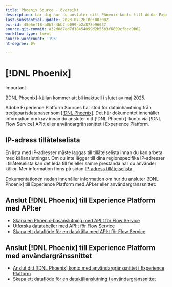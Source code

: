 ```yaml
---
title: Phoenix Source - översikt
description: Lär dig hur du ansluter ditt Phoenix-konto till Adobe Experience Platform med hjälp av API:er eller användargränssnittet.
last-substantial-update: 2023-07-26T00:00:00Z
exl-id: 45e6ef18-a0b7-4bb2-b099-b2a878e96637
source-git-commit: a32d0d7ed7d18454099d2b55b3f6809cfbcd9b62
workflow-type: tm+mt
source-wordcount: '195'
ht-degree: 0%

---
```


# [!DNL Phoenix]

>[!IMPORTANT]
>
>[!DNL Phoenix]-källan kommer att bli inaktuell i slutet av maj 2025.

Adobe Experience Platform Sources har stöd för datainhämtning från tredjepartsdatabaser som [[!DNL Phoenix]](https://phoenix.apache.org/index.html). Det här dokumentet innehåller information om krav innan du ansluter ditt [!DNL Phoenix]-konto via [!DNL Flow Service] API:t eller användargränssnittet i Experience Platform.

## IP-adress tillåtelselista

En lista med IP-adresser måste läggas till tillåtelselista innan du kan arbeta med källanslutningar. Om du inte lägger till dina regionspecifika IP-adresser i tillåtelselista kan det leda till fel eller sämre prestanda när du använder källor. Mer information finns på sidan [IP-adress tillåtelselista](../../ip-address-allow-list.md).

Dokumentationen nedan innehåller information om hur du ansluter [!DNL Phoenix] till Experience Platform med API:er eller användargränssnittet:

## Anslut [!DNL Phoenix] till Experience Platform med API:er

* [Skapa en Phoenix-basanslutning med API:t för Flow Service](../../tutorials/api/create/databases/phoenix.md)
* [Utforska datatabeller med API:t för Flow Service](../../tutorials/api/explore/tabular.md)
* [Skapa ett dataflöde för en datakälla med API:t för Flow Service](../../tutorials/api/collect/database-nosql.md)

## Anslut [!DNL Phoenix] till Experience Platform med användargränssnittet

* [Anslut ditt [!DNL Phoenix] konto med användargränssnittet i Experience Platform](../../tutorials/ui/create/databases/phoenix.md)
* [Skapa ett dataflöde för en datakällanslutning i användargränssnittet](../../tutorials/ui/dataflow/databases.md)
